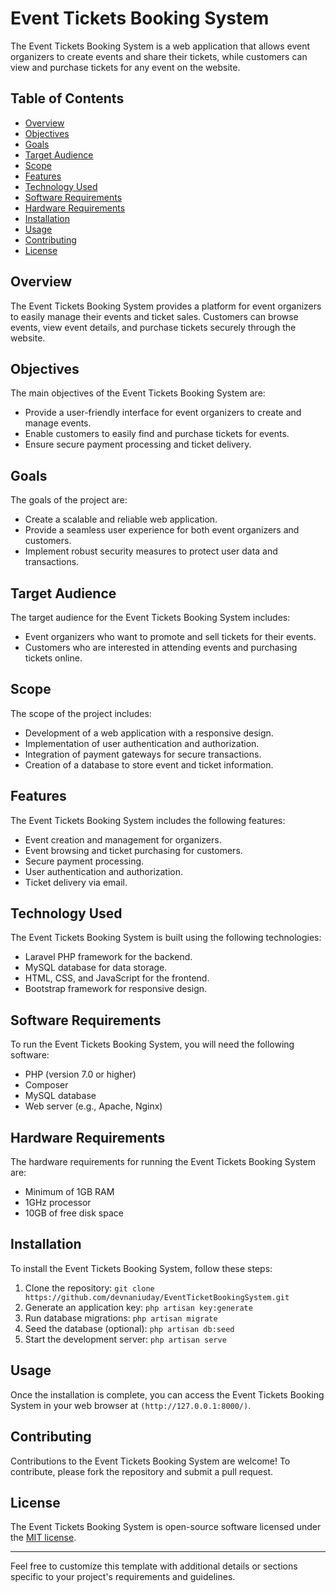 # Event Tickets Booking System

The Event Tickets Booking System is a web application that allows event organizers to create events and share their tickets, while customers can view and purchase tickets for any event on the website.

## Table of Contents

- [Overview](#overview)
- [Objectives](#objectives)
- [Goals](#goals)
- [Target Audience](#target-audience)
- [Scope](#scope)
- [Features](#features)
- [Technology Used](#technology-used)
- [Software Requirements](#software-requirements)
- [Hardware Requirements](#hardware-requirements)
- [Installation](#installation)
- [Usage](#usage)
- [Contributing](#contributing)
- [License](#license)

## Overview

The Event Tickets Booking System provides a platform for event organizers to easily manage their events and ticket sales. Customers can browse events, view event details, and purchase tickets securely through the website.

## Objectives

The main objectives of the Event Tickets Booking System are:

- Provide a user-friendly interface for event organizers to create and manage events.
- Enable customers to easily find and purchase tickets for events.
- Ensure secure payment processing and ticket delivery.

## Goals

The goals of the project are:

- Create a scalable and reliable web application.
- Provide a seamless user experience for both event organizers and customers.
- Implement robust security measures to protect user data and transactions.

## Target Audience

The target audience for the Event Tickets Booking System includes:

- Event organizers who want to promote and sell tickets for their events.
- Customers who are interested in attending events and purchasing tickets online.

## Scope

The scope of the project includes:

- Development of a web application with a responsive design.
- Implementation of user authentication and authorization.
- Integration of payment gateways for secure transactions.
- Creation of a database to store event and ticket information.

## Features

The Event Tickets Booking System includes the following features:

- Event creation and management for organizers.
- Event browsing and ticket purchasing for customers.
- Secure payment processing.
- User authentication and authorization.
- Ticket delivery via email.

## Technology Used

The Event Tickets Booking System is built using the following technologies:

- Laravel PHP framework for the backend.
- MySQL database for data storage.
- HTML, CSS, and JavaScript for the frontend.
- Bootstrap framework for responsive design.

## Software Requirements

To run the Event Tickets Booking System, you will need the following software:

- PHP (version 7.0 or higher)
- Composer
- MySQL database
- Web server (e.g., Apache, Nginx)

## Hardware Requirements

The hardware requirements for running the Event Tickets Booking System are:

- Minimum of 1GB RAM
- 1GHz processor
- 10GB of free disk space

## Installation

To install the Event Tickets Booking System, follow these steps:

1. Clone the repository: `git clone https://github.com/devnaniuday/EventTicketBookingSystem.git`
2. Generate an application key: `php artisan key:generate`
3. Run database migrations: `php artisan migrate`
4. Seed the database (optional): `php artisan db:seed`
5. Start the development server: `php artisan serve`

## Usage

Once the installation is complete, you can access the Event Tickets Booking System in your web browser at `(http://127.0.0.1:8000/)`.


## Contributing

Contributions to the Event Tickets Booking System are welcome! To contribute, please fork the repository and submit a pull request.

## License

The Event Tickets Booking System is open-source software licensed under the [MIT license](https://opensource.org/licenses/MIT).

---

Feel free to customize this template with additional details or sections specific to your project's requirements and guidelines.
